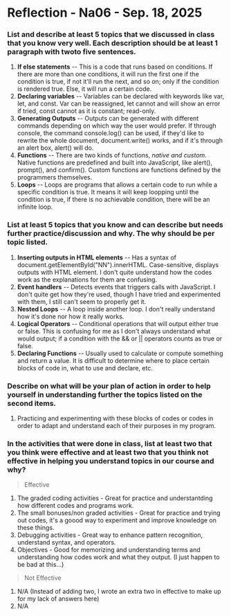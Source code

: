 # Reflection - Na06  - Sep. 18, 2025

### List and describe at least 5 topics that we discussed in class that you know very well. Each description should be at least 1 paragraph with twoto five sentences.
1. **If else statements** -- This is a code that runs based on conditions.  If there are more than one conditions, it will run the first one if the condition is true, if not it'll run the next, and so on; only if the condition is rendered true. Else, it will run a certain code.
2. **Declaring variables** -- Variables can be declared with keywords like var, let, and const. Var can be reassigned, let cannot and will show an error if tried, const cannot as it is constant; read-only.
3. **Generating Outputs** -- Outputs can be generated with different commands depending on which way the user would prefer. If through console, the command console.log() can be used, if they'd like to rewrite the whole document, document.write() works, and if it's through an alert box, alert() will do.
4. **Functions** --  There are two kinds of functions, *native and custom*. Native functions are predefined and built into JavaScript, like alert(), prompt(), and confirm(). Custom functions are functions defined by the programmers themselves.
5. **Loops** -- Loops are programs that allows a certain code to run while a specific condition is true. It means it will keep loopping until the condition is true, if there is no achievable condition, there will be an infinite loop.

### List at least 5 topics that you know and can describe but needs further practice/discussion and why.  The why should be per topic listed.  
1. **Inserting outputs in HTML elements** -- Has a syntax of document.getElementById("NN").innerHTML. Case-sensitive, displays outputs with HTML element. I don't quite understand how the codes work as the explanations for them are confusing.
2. **Event handlers** -- Detects events that triggers calls with JavaScript. I don't quite get how they're used, though I have tried and experimented with them, I still can't seem to properly get it.
3. **Nested Loops** -- A loop inside another loop. I don't really understand how it's done nor how it really works.
4. **Logical Operators** -- Conditional operations that will output either true or false. This is confusing for me as I don't always understand what would output; if a condition with the && or || operators counts as true or false.
5. **Declaring Functions** -- Usually used to calculate or compute something and return a value. It is difficult to determine where to place certain blocks of code in, what to use and declare, etc.

### Describe on what will be your plan of action in order to help yourself in understanding further the topics listed on the second items.
1. Practicing and experimenting with these blocks of codes or codes in order to adapt and understand each of their purposes in my program.

### In the activities that were done in class, list at least two that you think were effective and at least two that you think not effective in helping you understand topics in our course and why?

> Effective 
1. The graded coding activities - Great for practice and understantding how different codes and programs work.
2. The small bonuses/non graded activities - Great for practice and trying out codes, it's a goood way to experiment and improve knowledge on these things.
3. Debugging activities - Great way to enhance pattern recognition, understand syntax, and operators.
4. Objectives  - Good for memorizing and understanding terms and understanding how codes work and what they output. (I just happen to be bad at this...)

> Not Effective
1. N/A (Instead of adding two, I wrote an extra two in effective to make up for my lack of answers here)
2. N/A